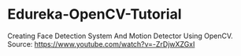 # Edureka-OpenCV-Tutorial
Creating Face Detection System And Motion Detector Using OpenCV. Source: https://www.youtube.com/watch?v=-ZrDjwXZGxI
